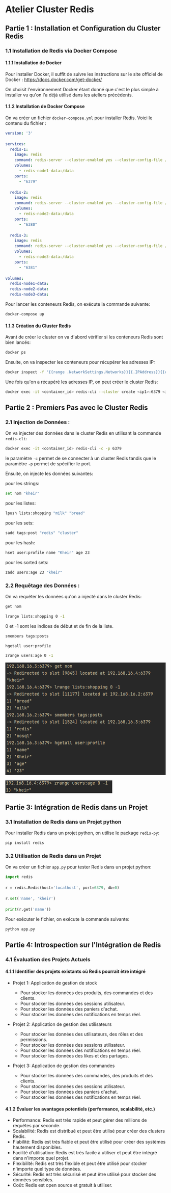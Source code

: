 # Atelier Cluster Redis

## Partie 1 : Installation et Configuration du Cluster Redis

### 1.1 Installation de Redis via Docker Compose

#### 1.1.1 Installation de Docker

Pour installer Docker, il suffit de suivre les instructions sur le site officiel de
Docker : https://docs.docker.com/get-docker/

On choisit l'environnement Docker étant donné que c'est le plus simple à installer vu qu'on l'a déjà utilisé dans les
ateliers précédents.

#### 1.1.2 Installation de Docker Compose

On va créer un fichier `docker-compose.yml` pour installer Redis. Voici le contenu du fichier :

```yaml
version: '3'

services:
  redis-1:
    image: redis
    command: redis-server --cluster-enabled yes --cluster-config-file /data/nodes.conf --cluster-node-timeout 5000 --appendonly yes
    volumes:
      - redis-node1-data:/data
    ports:
      - "6379"

  redis-2:
    image: redis
    command: redis-server --cluster-enabled yes --cluster-config-file /data/nodes.conf --cluster-node-timeout 5000 --appendonly yes
    volumes:
      - redis-node2-data:/data
    ports:
      - "6380"

  redis-3:
    image: redis
    command: redis-server --cluster-enabled yes --cluster-config-file /data/nodes.conf --cluster-node-timeout 5000 --appendonly yes
    volumes:
      - redis-node3-data:/data
    ports:
      - "6381"

volumes:
  redis-node1-data:
  redis-node2-data:
  redis-node3-data:
```

Pour lancer les conteneurs Redis, on exécute la commande suivante:

```bash
docker-compose up
```

#### 1.1.3 Création du Cluster Redis

Avant de créer le cluster on va d'abord vérifier si les conteneurs Redis sont bien lancés:

```bash
docker ps
```

Ensuite, on va inspecter les conteneurs pour récupérer les adresses IP:

```bash
docker inspect -f '{{range .NetworkSettings.Networks}}{{.IPAddress}}{{end}}' <container_id>
```

Une fois qu'on a récupéré les adresses IP, on peut créer le cluster Redis:

```bash
docker exec -it <container_id> redis-cli --cluster create <ip1>:6379 <ip2>:6380 <ip3>:6381 --cluster-replicas 0
```

## Partie 2 : Premiers Pas avec le Cluster Redis

### 2.1 Injection de Données :

On va injecter des données dans le cluster Redis en utilisant la commande `redis-cli`:

```bash
docker exec -it <container_id> redis-cli -c -p 6379
```

le paramètre `-c` permet de se connecter à un cluster Redis tandis que le paramètre `-p` permet de spécifier le port.

Ensuite, on injecte les données suivantes:

pour les strings:

```bash
set nom "kheir"
```

pour les listes:

```bash
lpush lists:shopping "milk" "bread"
```

pour les sets:

```bash
sadd tags:post "redis" "cluster"
```

pour les hash:

```bash
hset user:profile name "Kheir" age 23
```

pour les sorted sets:

```bash
zadd users:age 23 "kheir"
```

### 2.2 Requêtage des Données :

On va requêter les données qu'on a injecté dans le cluster Redis:

```bash
get nom
```

```bash
lrange lists:shopping 0 -1
```

0 et -1 sont les indices de début et de fin de la liste.

```bash
smembers tags:posts
```

```bash
hgetall user:profile
```

```bash
zrange users:age 0 -1
```

![img.png](img.png)

![img_1.png](img_1.png)

## Partie 3: Intégration de Redis dans un Projet

### 3.1 Installation de Redis dans un Projet python

Pour installer Redis dans un projet python, on utilise le package `redis-py`:

```bash
pip install redis
```

### 3.2 Utilisation de Redis dans un Projet

On va créer un fichier `app.py` pour tester Redis dans un projet python:

```python
import redis

r = redis.Redis(host='localhost', port=6379, db=0)

r.set('name', 'kheir')

print(r.get('name'))
```

Pour exécuter le fichier, on exécute la commande suivante:

```bash
python app.py
```

## Partie 4: Introspection sur l'Intégration de Redis

### 4.1 Évaluation des Projets Actuels

#### 4.1.1 Identifier des projets existants où Redis pourrait être intégré

- Projet 1: Application de gestion de stock
    - Pour stocker les données des produits, des commandes et des clients.
    - Pour stocker les données des sessions utilisateur.
    - Pour stocker les données des paniers d'achat.
    - Pour stocker les données des notifications en temps réel.

- Projet 2: Application de gestion des utilisateurs
    - Pour stocker les données des utilisateurs, des rôles et des permissions.
    - Pour stocker les données des sessions utilisateur.
    - Pour stocker les données des notifications en temps réel.
    - Pour stocker les données des likes et des partages.
  
- Projet 3: Application de gestion des commandes
    - Pour stocker les données des commandes, des produits et des clients.
    - Pour stocker les données des sessions utilisateur.
    - Pour stocker les données des paniers d'achat.
    - Pour stocker les données des notifications en temps réel.

#### 4.1.2 Évaluer les avantages potentiels (performance, scalabilité, etc.)

- Performance: Redis est très rapide et peut gérer des millions de requêtes par seconde.
- Scalabilité: Redis est distribué et peut être utilisé pour créer des clusters Redis.
- Fiabilité: Redis est très fiable et peut être utilisé pour créer des systèmes hautement disponibles.
- Facilité d'utilisation: Redis est très facile à utiliser et peut être intégré dans n'importe quel projet.
- Flexibilité: Redis est très flexible et peut être utilisé pour stocker n'importe quel type de données.
- Sécurité: Redis est très sécurisé et peut être utilisé pour stocker des données sensibles.
- Coût: Redis est open source et gratuit à utiliser.







